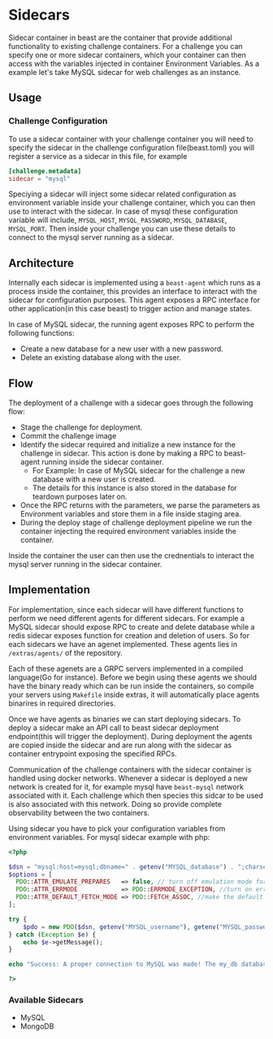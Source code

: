 # Sidecars

Sidecar container in beast are the container that provide additional functionality to existing challenge containers. For a challenge you can specify one or more sidecar containers, which your container can then access with the variables injected in container Environment Variables. As a example let's take MySQL sidecar for web challenges as an instance.

## Usage

### Challenge Configuration

To use a sidecar container with your challenge container you will need to specify the sidecar in the challenge configuration file(beast.toml) you will register a service as a sidecar in this file, for example

```toml
[challenge.metadata]
sidecar = "mysql"
```

Speciying a sidecar will inject some sidecar related configuration as environment variable inside your challenge container, which you can then use to interact with the sidecar. In case of mysql these configuration variable will include, `MYSQL_HOST`, `MYSQL_PASSWORD`, `MYSQL_DATABASE`, `MYSQL_PORT`. Then inside your challenge you can use these details to connect to the mysql server running as a sidecar.


## Architecture

Internally each sidecar is implemented using a `beast-agent` which runs as a process inside the container, this provides an interface to interact with the sidecar for configuration purposes. This agent exposes a RPC interface for other application(in this case beast) to trigger action and manage states.

In case of MySQL sidecar, the running agent exposes RPC to perform the following functions:

* Create a new database for a new user with a new password.
* Delete an existing database along with the user.

## Flow

The deployment of a challenge with a sidecar goes through the following flow:

* Stage the challenge for deployment.
* Commit the challenge image
* Identify the sidecar required and initialize a new instance for the challenge in sidecar. This action is done by making a RPC to beast-agent running inside the sidecar container.
	* For Example: In case of MySQL sidecar for the challenge a new database with a new user is created.
	* The details for this instance is also stored in the database for teardown purposes later on.
* Once the RPC returns with the parameters, we parse the parameters as Environment variables and store them in a file inside staging area.
* During the deploy stage of challenge deployment pipeline we run the container injecting the required environment variables inside the container.

Inside the container the user can then use the crednentials to interact the mysql server running in the sidecar container.

## Implementation

For implementation, since each sidecar will have different functions to perform we need different agents for different sidecars. For example a MySQL sidecar should expose RPC to create and delete database while a redis sidecar exposes function for creation and deletion of users. So for each sidecars we have an agenet implemented. These agents lies in `/extras/agents/` of the repository.

Each of these agenets are a GRPC servers implemented in a compiled language(Go for instance). Before we begin using these agents we should have the binary ready which can be run inside the containers, so compile your servers using `Makefile` inside extras, it will automatically place agents binarires in required directories.

Once we have agents as binaries we can start deploying sidecars. To deploy a sidecar make an API call to beast sidecar deployment endpoint(this will trigger the deployment). During deployment the agents are copied inside the sidecar and are run along with the sidecar as container entrypoint exposing the specified RPCs.

Communication of the challenge containers with the sidecar container is handled using docker networks. Whenever a sidecar is deployed a new network is created for it, for example mysql have `beast-mysql` network associated with it. Each challenge which then species this sidcar to be used is also associated with this network. Doing so provide complete observability between the two containers.

Using sidecar you have to pick your configuration variables from environment variables. For mysql sidecar example with php:

```php
<?php 

$dsn = "mysql:host=mysql;dbname=" . getenv("MYSQL_database") . ";charset=utf8mb4";
$options = [
  PDO::ATTR_EMULATE_PREPARES   => false, // turn off emulation mode for "real" prepared statements
  PDO::ATTR_ERRMODE            => PDO::ERRMODE_EXCEPTION, //turn on errors in the form of exceptions
  PDO::ATTR_DEFAULT_FETCH_MODE => PDO::FETCH_ASSOC, //make the default fetch be an associative array
];

try {
	$pdo = new PDO($dsn, getenv("MYSQL_username"), getenv("MYSQL_password"), $options);
} catch (Exception $e) {
	echo $e->getMessage();
}

echo "Success: A proper connection to MySQL was made! The my_db database is great." . PHP_EOL;

?>
```

### Available Sidecars

* MySQL
* MongoDB
